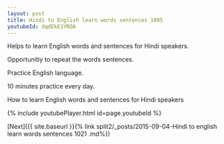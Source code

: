 ```yaml
---
layout: post
title: Hindi to English learn words sentences 1085 
youtubeId: dqdEkE1YROA
---
```

 
 
Helps to learn English words and sentences for Hindi speakers.

Opportunitiy to repeat the words sentences. 

Practice English language. 
 
10 minutes practice every day. 
 
How to learn English words and sentences for Hindi speakers 
 
{% include youtubePlayer.html id=page.youtubeId %}
 
 
[Next]({{ site.baseurl }}{% link  split2/_posts/2015-09-04-Hindi to english learn words sentences 1021 .md%})
 
